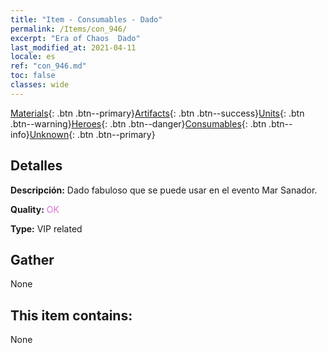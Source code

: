 ```yaml
---
title: "Item - Consumables - Dado"
permalink: /Items/con_946/
excerpt: "Era of Chaos  Dado"
last_modified_at: 2021-04-11
locale: es
ref: "con_946.md"
toc: false
classes: wide
---
```

 [Materials](/es/Items/){: .btn .btn--primary}[Artifacts](/es/Items/Artifacts/){: .btn .btn--success}[Units](/es/Items/Units/){: .btn .btn--warning}[Heroes](/es/Items/Heroes/){: .btn .btn--danger}[Consumables](/es/Items/Consumables/){: .btn .btn--info}[Unknown](/es/Items/Unknown/){: .btn .btn--primary}

## Detalles
 **Descripción:** Dado fabuloso que se puede usar en el evento Mar Sanador.

 **Quality:** <span style="color: #DA70D6">OK</span>

 **Type:** VIP related

## Gather

  None

## This item contains:

  None


